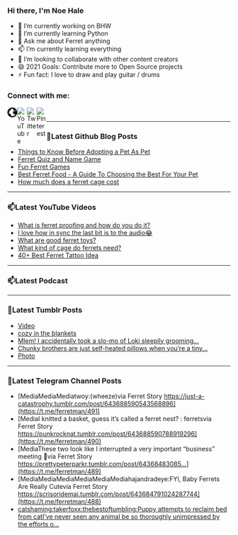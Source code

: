 ### Hi there, I'm Noe Hale

- 🔭 I’m currently working on BHW
- 🌱 I’m currently learning Python
- 💬 Ask me about Ferret anything
- 📫 I’m currently learning everything
- 🔭 I’m looking to collaborate with other content creators
- 😄 2021 Goals: Contribute more to Open Source projects
- ⚡ Fun fact: I love to draw and play guitar / drums

### Connect with me:

[<img align="left" alt="ferretvoice.com" width="22px" src="https://raw.githubusercontent.com/iconic/open-iconic/master/svg/globe.svg" />](https://ferretvoice.com)
[<img align="left" alt="YouTube" width="22px" src="https://cdn.jsdelivr.net/npm/simple-icons@v3/icons/youtube.svg" />](https://www.youtube.com/channel/UCk665XTfaMLVwFVWUmgnDiw)
[<img align="left" alt="Twitter" width="22px" src="https://cdn.jsdelivr.net/npm/simple-icons@v3/icons/twitter.svg" />](https://twitter.com/voiceferret)
[<img align="left" alt="Pinterest" width="22px" src="https://cdn.jsdelivr.net/npm/simple-icons@v3/icons/pinterest.svg" />](https://www.pinterest.com/voiceferret/)

<br />

---
### 🔭Latest Github Blog Posts
<!-- GITHUB:START -->
- [Things to Know Before Adopting a Pet As Pet](http://noehale.github.io/things-to-know-before-adopting-a-pet-as-pet/)
- [Ferret Quiz and Name Game](http://noehale.github.io/ferret-quiz/)
- [Fun Ferret Games](http://noehale.github.io/fun-ferret-games/)
- [Best Ferret Food - A Guide To Choosing the Best For Your Pet](http://noehale.github.io/best-ferret-food/)
- [How much does a ferret cage cost](http://noehale.github.io/how-much-does-a-ferret-cage-cost/)
<!-- GITHUB:END -->
---
### 📫Latest YouTube Videos

<!-- YOUTUBE:START -->
- [What is ferret proofing and how do you do it?](https://www.youtube.com/watch?v=81Syh_DJBQQ)
- [I love how in sync the last bit is to the audio😂](https://www.youtube.com/watch?v=WHBeGHwSlGY)
- [What are good ferret toys?](https://www.youtube.com/watch?v=tPxRilBzc0s)
- [What kind of cage do ferrets need?](https://www.youtube.com/watch?v=xzz6hC3sR5A)
- [40+ Best Ferret Tattoo Idea](https://www.youtube.com/watch?v=KIKqduR6Xcs)
<!-- YOUTUBE:END -->

---
### 📫Latest Podcast

<!-- PODCAST:START -->
<!-- PODCAST:END -->
---
### 📝Latest Tumblr Posts

<!-- TUMBLR:START -->
- [Video](https://come-forth-into-the-light.tumblr.com/post/643726310565347328)
- [cozy in the blankets](https://come-forth-into-the-light.tumblr.com/post/643681076959756289)
- [Mlem! I accidentally took a slo-mo of Loki sleepily grooming...](https://come-forth-into-the-light.tumblr.com/post/643658387075317760)
- [Chunky brothers are just self-heated pillows when you’re a tiny...](https://come-forth-into-the-light.tumblr.com/post/643635712185581568)
- [Photo](https://come-forth-into-the-light.tumblr.com/post/643590488079958016)
<!-- TUMBLR:END -->
---
### 📝Latest Telegram Channel Posts

<!-- TELEGRAM:START -->
- [MediaMediaMediatwoy:(wheeze)via Ferret Story https://just-a-catastrophy.tumblr.com/post/643688590543568896](https://t.me/ferretman/491)
- [MediaI knitted a basket, guess it’s called a ferret nest? : ferretsvia Ferret Story https://punkrocknat.tumblr.com/post/643688590788919296](https://t.me/ferretman/490)
- [MediaThese two look like I interrupted a very important “business” meeting 🤣via Ferret Story https://prettypeterparkr.tumblr.com/post/64368483085...](https://t.me/ferretman/489)
- [MediaMediaMediaMediaMediaMediahajandradeye:FYI, Baby Ferrets Are Really Cutevia Ferret Story https://scrisoridemai.tumblr.com/post/643684791024287744](https://t.me/ferretman/488)
- [catshaming:takerfoxx:thebestoftumbling:Puppy attempts to reclaim bed from catI’ve never seen any animal be so thoroughly unimpressed by the efforts o...](https://t.me/ferretman/487)
<!-- TELEGRAM:END -->
